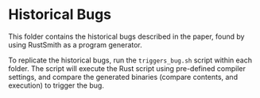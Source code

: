 # Historical Bugs 

This folder contains the historical bugs described in the paper, found by using RustSmith as a program generator.

To replicate the historical bugs, run the `triggers_bug.sh` script within each folder. The script will execute the Rust script using pre-defined compiler settings, and compare the generated binaries (compare contents, and execution) to trigger the bug.